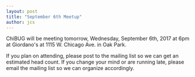 ```yaml
---
layout: post
title: "September 6th Meetup"
author: jcs
---
```


ChiBUG will be meeting tomorrow, Wednesday, September 6th, 2017 at 6pm at
Giordano's at 1115 W. Chicago Ave. in Oak Park.

If you plan on attending, please post to the mailing list so we can get an
estimated head count.
If you change your mind or are running late, please email the mailing list so
we can organize accordingly.
